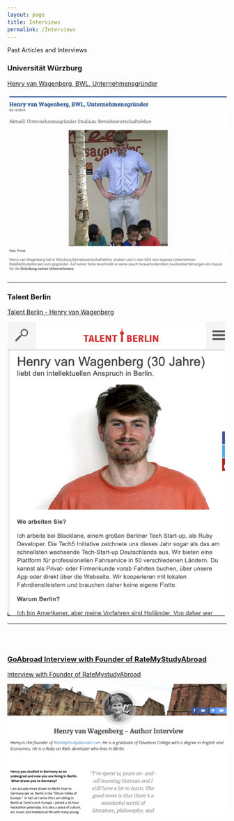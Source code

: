 ```yaml
---
layout: page
title: Interviews
permalink: /Interviews
---
```


Past Articles and Interviews

### Universität Würzburg
<a href="https://www.uni-wuerzburg.de/career/perspektiven/alumni-portraets/alumni-portraets-single/news/henry-van-wagenberg-bwl-unternehmensgruender/">Henry van Wagenberg, BWL, Unternehmensgründer<a/>

![Wuerzburg](assets/images/interviews/wuerzburg.png)
<hr>

### Talent Berlin
<a href="<http://talentstaging.shc.eu/neu-in-berlin/erfolgreich-angekommen/henry-van-wagenberg/">Talent Berlin - Henry van Wagenberg

<img src="assets/images/interviews/talent_berlin.png" width="500">
<hr>

<br>
<br>

### GoAbroad Interview with Founder of RateMyStudyAbroad
<a href="<https://web.archive.org/web/20141015040453/http://www.goabroad.com/author/henry-van-wagenberg/interview">Interview with Founder of RateMystudyAbroad

![Talent Berlin](assets/images/interviews/ga.png)
